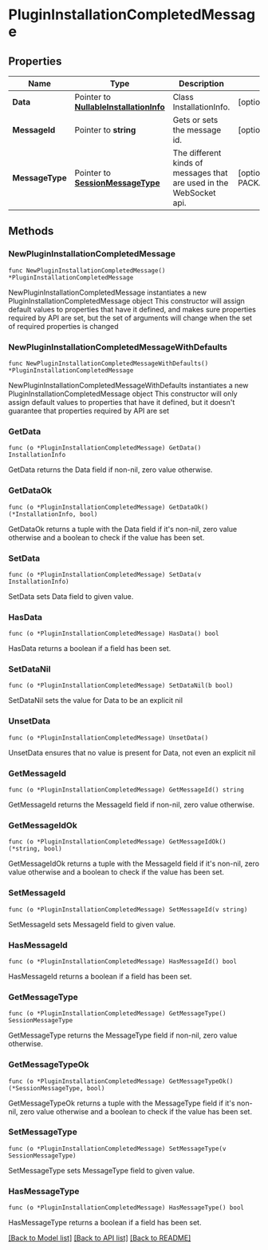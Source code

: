 # PluginInstallationCompletedMessage

## Properties

Name | Type | Description | Notes
------------ | ------------- | ------------- | -------------
**Data** | Pointer to [**NullableInstallationInfo**](InstallationInfo.md) | Class InstallationInfo. | [optional] 
**MessageId** | Pointer to **string** | Gets or sets the message id. | [optional] 
**MessageType** | Pointer to [**SessionMessageType**](SessionMessageType.md) | The different kinds of messages that are used in the WebSocket api. | [optional] [readonly] [default to PACKAGE_INSTALLATION_COMPLETED]

## Methods

### NewPluginInstallationCompletedMessage

`func NewPluginInstallationCompletedMessage() *PluginInstallationCompletedMessage`

NewPluginInstallationCompletedMessage instantiates a new PluginInstallationCompletedMessage object
This constructor will assign default values to properties that have it defined,
and makes sure properties required by API are set, but the set of arguments
will change when the set of required properties is changed

### NewPluginInstallationCompletedMessageWithDefaults

`func NewPluginInstallationCompletedMessageWithDefaults() *PluginInstallationCompletedMessage`

NewPluginInstallationCompletedMessageWithDefaults instantiates a new PluginInstallationCompletedMessage object
This constructor will only assign default values to properties that have it defined,
but it doesn't guarantee that properties required by API are set

### GetData

`func (o *PluginInstallationCompletedMessage) GetData() InstallationInfo`

GetData returns the Data field if non-nil, zero value otherwise.

### GetDataOk

`func (o *PluginInstallationCompletedMessage) GetDataOk() (*InstallationInfo, bool)`

GetDataOk returns a tuple with the Data field if it's non-nil, zero value otherwise
and a boolean to check if the value has been set.

### SetData

`func (o *PluginInstallationCompletedMessage) SetData(v InstallationInfo)`

SetData sets Data field to given value.

### HasData

`func (o *PluginInstallationCompletedMessage) HasData() bool`

HasData returns a boolean if a field has been set.

### SetDataNil

`func (o *PluginInstallationCompletedMessage) SetDataNil(b bool)`

 SetDataNil sets the value for Data to be an explicit nil

### UnsetData
`func (o *PluginInstallationCompletedMessage) UnsetData()`

UnsetData ensures that no value is present for Data, not even an explicit nil
### GetMessageId

`func (o *PluginInstallationCompletedMessage) GetMessageId() string`

GetMessageId returns the MessageId field if non-nil, zero value otherwise.

### GetMessageIdOk

`func (o *PluginInstallationCompletedMessage) GetMessageIdOk() (*string, bool)`

GetMessageIdOk returns a tuple with the MessageId field if it's non-nil, zero value otherwise
and a boolean to check if the value has been set.

### SetMessageId

`func (o *PluginInstallationCompletedMessage) SetMessageId(v string)`

SetMessageId sets MessageId field to given value.

### HasMessageId

`func (o *PluginInstallationCompletedMessage) HasMessageId() bool`

HasMessageId returns a boolean if a field has been set.

### GetMessageType

`func (o *PluginInstallationCompletedMessage) GetMessageType() SessionMessageType`

GetMessageType returns the MessageType field if non-nil, zero value otherwise.

### GetMessageTypeOk

`func (o *PluginInstallationCompletedMessage) GetMessageTypeOk() (*SessionMessageType, bool)`

GetMessageTypeOk returns a tuple with the MessageType field if it's non-nil, zero value otherwise
and a boolean to check if the value has been set.

### SetMessageType

`func (o *PluginInstallationCompletedMessage) SetMessageType(v SessionMessageType)`

SetMessageType sets MessageType field to given value.

### HasMessageType

`func (o *PluginInstallationCompletedMessage) HasMessageType() bool`

HasMessageType returns a boolean if a field has been set.


[[Back to Model list]](../README.md#documentation-for-models) [[Back to API list]](../README.md#documentation-for-api-endpoints) [[Back to README]](../README.md)


